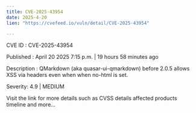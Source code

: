 ```yaml
---
title: CVE-2025-43954
date: 2025-4-20
lien: "https://cvefeed.io/vuln/detail/CVE-2025-43954"

---
```


CVE ID : CVE-2025-43954

Published :  April 20
2025
7:15 p.m. | 19 hours
58 minutes ago

Description : QMarkdown (aka quasar-ui-qmarkdown) before 2.0.5 allows XSS via headers even when when no-html is set.

Severity: 4.9 | MEDIUM

Visit the link for more details
such as CVSS details
affected products
timeline
and more...
